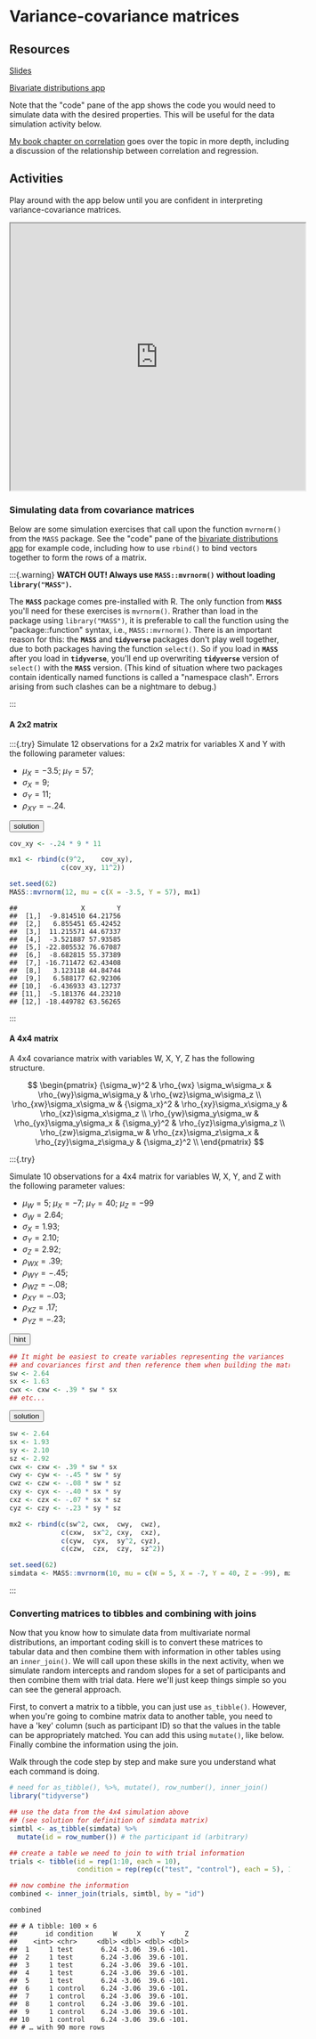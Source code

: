 # Variance-covariance matrices

## Resources

[Slides](slides/05_vcov/index.html)

[Bivariate distributions app](https://dalejbarr.github.io/bivariate/index.html)

Note that the "code" pane of the app shows the code you would need to simulate data with the desired properties. This will be useful for the data simulation activity below.

[My book chapter on correlation](https://psyteachr.github.io/stat-models-v1/correlation-and-regression.html) goes over the topic in more depth, including a discussion of the relationship between correlation and regression.

## Activities

Play around with the app below until you are confident in interpreting variance-covariance matrices.

<iframe src="https://shiny.psy.gla.ac.uk/Dale/cvmx/?showcase=0" width="530px" height="480px" data-external="1"></iframe>

### Simulating data from covariance matrices

Below are some simulation exercises that call upon the function `mvrnorm()` from the `MASS` package. See the "code" pane of the [bivariate distributions app](https://dalejbarr.github.io/bivariate/index.html) for example code, including how to use `rbind()` to bind vectors together to form the rows of a matrix.

:::{.warning}
**WATCH OUT! Always use `MASS::mvrnorm()` without loading `library("MASS")`.**

The **`MASS`** package comes pre-installed with R. The only function from **`MASS`** you'll need for these exercises is `mvrnorm()`. Rrather than load in the package using `library("MASS")`, it is preferable to call the function using the "package::function" syntax, i.e., `MASS::mvrnorm()`. There is an important reason for this: the **`MASS`** and **`tidyverse`** packages don't play well together, due to both packages having the function `select()`. So if you load in **`MASS`** after you load in **`tidyverse`**, you'll end up overwriting **`tidyverse`** version of `select()` with the **`MASS`** version. (This kind of situation where two packages contain identically named functions is called a "namespace clash". Errors arising from such clashes can be a nightmare to debug.)

:::

#### A 2x2 matrix

:::{.try}
Simulate 12 observations for a 2x2 matrix for variables X and Y with the following parameter values:

- $\mu_X = -3.5$; $\mu_Y = 57$;
- $\sigma_X = 9$;
- $\sigma_Y = 11$;
- $\rho_{XY} = -.24$.


<div class='webex-solution'><button>solution</button>

```r
cov_xy <- -.24 * 9 * 11

mx1 <- rbind(c(9^2,    cov_xy),
             c(cov_xy, 11^2))

set.seed(62)
MASS::mvrnorm(12, mu = c(X = -3.5, Y = 57), mx1)
```

```
##                X        Y
##  [1,]  -9.814510 64.21756
##  [2,]   6.855451 65.42452
##  [3,]  11.215571 44.67337
##  [4,]  -3.521887 57.93585
##  [5,] -22.805532 76.67087
##  [6,]  -8.682815 55.37389
##  [7,] -16.711472 62.43408
##  [8,]   3.123118 44.84744
##  [9,]   6.588177 62.92306
## [10,]  -6.436933 43.12737
## [11,]  -5.181376 44.23210
## [12,] -18.449782 63.56265
```


</div>

:::

#### A 4x4 matrix

A 4x4 covariance matrix with variables W, X, Y, Z has the following structure.

$$
\begin{pmatrix}
{\sigma_w}^2              & \rho_{wx} \sigma_w\sigma_x & \rho_{wy}\sigma_w\sigma_y & \rho_{wz}\sigma_w\sigma_z \\
\rho_{xw}\sigma_x\sigma_w & {\sigma_x}^2 & \rho_{xy}\sigma_x\sigma_y & \rho_{xz}\sigma_x\sigma_z \\
\rho_{yw}\sigma_y\sigma_w & \rho_{yx}\sigma_y\sigma_x & {\sigma_y}^2 & \rho_{yz}\sigma_y\sigma_z \\
\rho_{zw}\sigma_z\sigma_w & \rho_{zx}\sigma_z\sigma_x & \rho_{zy}\sigma_z\sigma_y & {\sigma_z}^2 \\
\end{pmatrix}
$$

:::{.try}

Simulate 10 observations for a 4x4 matrix for variables W, X, Y, and Z with the following parameter values:

- $\mu_W = 5$; $\mu_X = -7$; $\mu_Y = 40$; $\mu_Z = -99$
- $\sigma_W = 2.64$;
- $\sigma_X = 1.93$;
- $\sigma_Y = 2.10$;
- $\sigma_Z = 2.92$;
- $\rho_{WX} = .39$;
- $\rho_{WY} = -.45$;
- $\rho_{WZ} = -.08$;
- $\rho_{XY} = -.03$;
- $\rho_{XZ} = .17$;
- $\rho_{YZ} = -.23$;


<div class='webex-solution'><button>hint</button>

```r
## It might be easiest to create variables representing the variances
## and covariances first and then reference them when building the matrix
sw <- 2.64
sx <- 1.63
cwx <- cxw <- .39 * sw * sx
## etc...
```


</div>


<div class='webex-solution'><button>solution</button>

```r
sw <- 2.64
sx <- 1.93
sy <- 2.10
sz <- 2.92
cwx <- cxw <- .39 * sw * sx
cwy <- cyw <- -.45 * sw * sy
cwz <- czw <- -.08 * sw * sz
cxy <- cyx <- -.40 * sx * sy
cxz <- czx <- -.07 * sx * sz
cyz <- czy <- -.23 * sy * sz

mx2 <- rbind(c(sw^2, cwx,  cwy,  cwz),
             c(cxw,  sx^2, cxy,  cxz),
             c(cyw,  cyx,  sy^2, cyz),
             c(czw,  czx,  czy,  sz^2))

set.seed(62)
simdata <- MASS::mvrnorm(10, mu = c(W = 5, X = -7, Y = 40, Z = -99), mx2)
```


</div>

:::

### Converting matrices to tibbles and combining with joins

Now that you know how to simulate data from multivariate normal distributions, an important coding skill is to convert these matrices to tabular data and then combine them with information in other tables using an `inner_join()`. We will call upon these skills in the next activity, when we simulate random intercepts and random slopes for a set of participants and then combine them with trial data. Here we'll just keep things simple so you can see the general approach.

First, to convert a matrix to a tibble, you can just use `as_tibble()`. However, when you're going to combine matrix data to another table, you need to have a 'key' column (such as participant ID) so that the values in the table can be appropriately matched. You can add this using `mutate()`, like below. Finally combine the information using the join. 

Walk through the code step by step and make sure you understand what each command is doing.


```r
# need for as_tibble(), %>%, mutate(), row_number(), inner_join()
library("tidyverse") 

## use the data from the 4x4 simulation above
## (see solution for definition of simdata matrix)
simtbl <- as_tibble(simdata) %>%
  mutate(id = row_number()) # the participant id (arbitrary)

## create a table we need to join to with trial information
trials <- tibble(id = rep(1:10, each = 10),
                 condition = rep(rep(c("test", "control"), each = 5), 10))

## now combine the information
combined <- inner_join(trials, simtbl, by = "id")

combined
```

```
## # A tibble: 100 × 6
##       id condition     W     X     Y     Z
##    <int> <chr>     <dbl> <dbl> <dbl> <dbl>
##  1     1 test       6.24 -3.06  39.6 -101.
##  2     1 test       6.24 -3.06  39.6 -101.
##  3     1 test       6.24 -3.06  39.6 -101.
##  4     1 test       6.24 -3.06  39.6 -101.
##  5     1 test       6.24 -3.06  39.6 -101.
##  6     1 control    6.24 -3.06  39.6 -101.
##  7     1 control    6.24 -3.06  39.6 -101.
##  8     1 control    6.24 -3.06  39.6 -101.
##  9     1 control    6.24 -3.06  39.6 -101.
## 10     1 control    6.24 -3.06  39.6 -101.
## # … with 90 more rows
```

